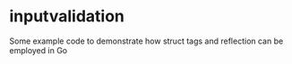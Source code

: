 # inputvalidation
Some example code to demonstrate how struct tags and reflection can be employed in Go
